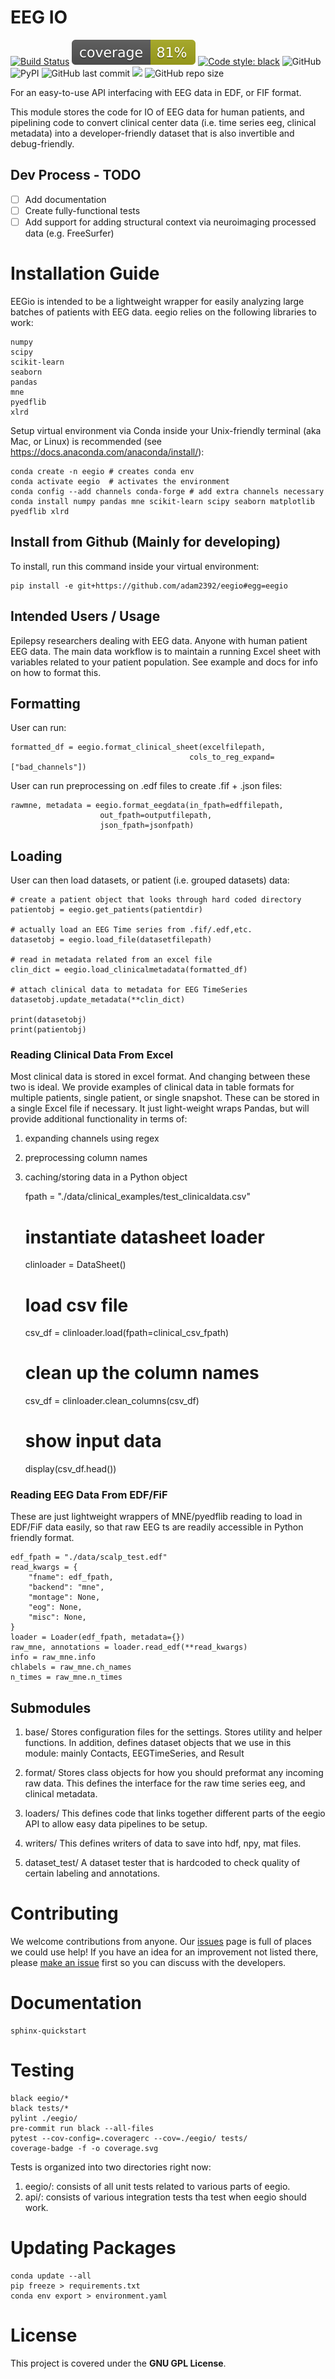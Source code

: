 # EEG IO
[![Build Status](https://travis-ci.com/adam2392/eegio.svg?token=6sshyCajdyLy6EhT8YAq&branch=master)](https://travis-ci.com/adam2392/eegio)
[![Coverage Status](./coverage.svg)](./coverage.svg)
[![Code style: black](https://img.shields.io/badge/code%20style-black-000000.svg)](https://github.com/ambv/black)
![GitHub](https://img.shields.io/github/license/adam2392/eegio)
![PyPI](https://img.shields.io/pypi/v/eegio)
![GitHub last commit](https://img.shields.io/github/last-commit/adam2392/eegio)
<a href="https://codeclimate.com/github/adam2392/eegio/maintainability"><img src="https://api.codeclimate.com/v1/badges/2c7d5910e89350b967c8/maintainability" /></a>
![GitHub repo size](https://img.shields.io/github/repo-size/adam2392/eegio)

For an easy-to-use API interfacing with EEG data in EDF, or FIF format.

This module stores the code for IO of EEG data for human patients, and pipelining code to convert clinical center data (i.e. time series eeg, clinical metadata) into a developer-friendly dataset that is also invertible and debug-friendly.

## Dev Process - TODO

- [ ] Add documentation
- [ ] Create fully-functional tests
- [ ] Add support for adding structural context via neuroimaging processed data (e.g. FreeSurfer)

# Installation Guide
EEGio is intended to be a lightweight wrapper for easily analyzing large batches of patients with EEG data. eegio relies on the following libraries to work:

    numpy
    scipy
    scikit-learn
    seaborn
    pandas
    mne
    pyedflib
    xlrd
    
Setup virtual environment via Conda inside your Unix-friendly terminal (aka Mac, or Linux) is recommended (see https://docs.anaconda.com/anaconda/install/):


    conda create -n eegio # creates conda env
    conda activate eegio  # activates the environment
    conda config --add channels conda-forge # add extra channels necessary
    conda install numpy pandas mne scikit-learn scipy seaborn matplotlib pyedflib xlrd
    
## Install from Github (Mainly for developing)
To install, run this command inside your virtual environment:

    pip install -e git+https://github.com/adam2392/eegio#egg=eegio


## Intended Users / Usage

Epilepsy researchers dealing with EEG data. Anyone with human patient EEG data. The main data workflow is to maintain a running Excel sheet with variables related to your patient population. 
See example and docs for info on how to format this.

## Formatting
User can run:

    formatted_df = eegio.format_clinical_sheet(excelfilepath,
                                            cols_to_reg_expand=["bad_channels"])

User can run preprocessing on .edf files to create .fif + .json files:

    rawmne, metadata = eegio.format_eegdata(in_fpath=edffilepath,
                        out_fpath=outputfilepath,
                        json_fpath=jsonfpath)

## Loading
User can then load datasets, or patient (i.e. grouped datasets) data:
    
    # create a patient object that looks through hard coded directory
    patientobj = eegio.get_patients(patientdir)
    
    # actually load an EEG Time series from .fif/.edf,etc.
    datasetobj = eegio.load_file(datasetfilepath)
    
    # read in metadata related from an excel file
    clin_dict = eegio.load_clinicalmetadata(formatted_df)
    
    # attach clinical data to metadata for EEG TimeSeries
    datasetobj.update_metadata(**clin_dict)
    
    print(datasetobj)
    print(patientobj)
    
### Reading Clinical Data From Excel
Most clinical data is stored in excel format. And changing between these two is ideal. We provide examples of
clinical data in table formats for multiple patients, single patient, or single snapshot. These
can be stored in a single Excel file if necessary. It just light-weight wraps Pandas, but
will provide additional functionality in terms of:

1. expanding channels using regex
2. preprocessing column names
3. caching/storing data in a Python object


    fpath = "./data/clinical_examples/test_clinicaldata.csv"
    # instantiate datasheet loader
    clinloader = DataSheet()

    # load csv file
    csv_df = clinloader.load(fpath=clinical_csv_fpath)

    # clean up the column names
    csv_df = clinloader.clean_columns(csv_df)
    
    # show input data
    display(csv_df.head())
    
### Reading EEG Data From EDF/FiF
These are just lightweight wrappers of MNE/pyedflib reading to load in EDF/FiF data
easily, so that raw EEG ts are readily accessible in Python friendly format.    

    edf_fpath = "./data/scalp_test.edf"
    read_kwargs = {
        "fname": edf_fpath,
        "backend": "mne",
        "montage": None,
        "eog": None,
        "misc": None,
    }
    loader = Loader(edf_fpath, metadata={})
    raw_mne, annotations = loader.read_edf(**read_kwargs)
    info = raw_mne.info
    chlabels = raw_mne.ch_names
    n_times = raw_mne.n_times

## Submodules
1. base/
Stores configuration files for the settings. Stores utility and helper functions. In addition, defines dataset objects
that we use in this module: mainly Contacts, EEGTimeSeries, and Result

2. format/
Stores class objects for how you should preformat any incoming raw data. This defines the interface for the raw time series eeg, and clinical metadata.

3. loaders/
This defines code that links together different parts of the eegio API to allow easy data pipelines to be setup.

4. writers/
This defines writers of data to save into hdf, npy, mat files.

5. dataset_test/
A dataset tester that is hardcoded to check quality of certain labeling and annotations.

# Contributing
We welcome contributions from anyone. Our [issues](https://github.com/adam2392/eegio/issues) page is full of places we could use help! 
If you have an idea for an improvement not listed there, please [make an issue](https://github.com/adam2392/eegio/issues/new) first so you can discuss with the developers. 

# Documentation

    sphinx-quickstart
    

# Testing

    black eegio/*
    black tests/*
    pylint ./eegio/
    pre-commit run black --all-files
    pytest --cov-config=.coveragerc --cov=./eegio/ tests/
    coverage-badge -f -o coverage.svg

Tests is organized into two directories right now: 
1. eegio/: consists of all unit tests related to various parts of eegio.
2. api/: consists of various integration tests tha test when eegio should work.

# Updating Packages

    conda update --all
    pip freeze > requirements.txt
    conda env export > environment.yaml

# License

This project is covered under the **GNU GPL License**.